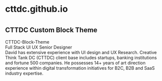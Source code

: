  <h1>cttdc.github.io<h1>
  <h2>CTTDC Custom Block Theme</h2>
    <p>CTTDC-Block-Theme</br>
       Full Stack UI UX Senior Designer</br>
       David has extensive experience with UI design and UX Research. Creative Think Tank DC (CTTDC) client base includes startups, 
       banking institutions and fortune 500 companies. He possesses 14+ years of art direction experience within digital transformation 
       initiatives for B2C, B2B and SaaS industry expertise.</br></p>
       

